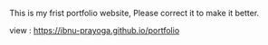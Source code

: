 This is my frist portfolio website, Please correct it to make it better.

view : https://ibnu-prayoga.github.io/portfolio
